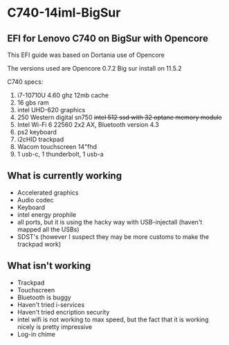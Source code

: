 # C740-14iml-BigSur
## EFI for Lenovo C740 on BigSur with Opencore

This EFI guide was based on Dortania use of Opencore

The versions used are Opencore 0.7.2
Big sur install on 11.5.2

C740 specs:
1. i7-10710U 4.60 ghz 12mb cache 
2. 16 gbs ram
3. intel UHD-620 graphics
4. 250 Western digital sn750  <del>intel 512 ssd with 32 optane memory module</del>
5. Intel Wi-Fi 6 22560 2x2 AX, Bluetooth version 4.3
7. ps2 keyboard
8. i2cHID trackpad
9. Wacom touchscreen 14"fhd
10. 1 usb-c, 1 thunderbolt, 1 usb-a

## What is currently working

- Accelerated graphics
- Audio codec
- Keyboard
- intel energy prophile
- all ports, but it is using the hacky way with USB-injectall (haven't mapped all the USBs)
- SDST's (however I suspect they may be more customs to make the trackpad work)

## What **isn't** working
- Trackpad
- Touchscreen
- Bluetooth is buggy
- Haven't tried i-services
- Haven't tried encription security
- intel wifi is not working to max speed, but the fact that it is working nicely is pretty impressive
- Log-in chime
